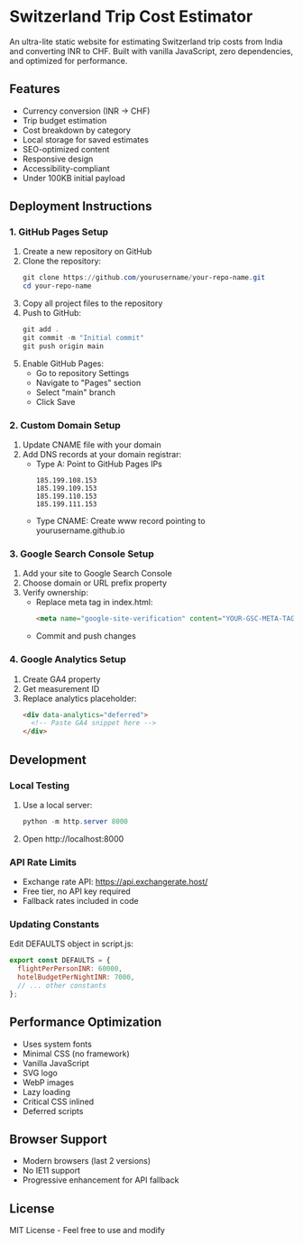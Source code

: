# Switzerland Trip Cost Estimator

An ultra-lite static website for estimating Switzerland trip costs from India and converting INR to CHF. Built with vanilla JavaScript, zero dependencies, and optimized for performance.

## Features

- Currency conversion (INR → CHF)
- Trip budget estimation
- Cost breakdown by category
- Local storage for saved estimates
- SEO-optimized content
- Responsive design
- Accessibility-compliant
- Under 100KB initial payload

## Deployment Instructions

### 1. GitHub Pages Setup

1. Create a new repository on GitHub
2. Clone the repository:
   ```powershell
   git clone https://github.com/yourusername/your-repo-name.git
   cd your-repo-name
   ```
3. Copy all project files to the repository
4. Push to GitHub:
   ```powershell
   git add .
   git commit -m "Initial commit"
   git push origin main
   ```
5. Enable GitHub Pages:
   - Go to repository Settings
   - Navigate to "Pages" section
   - Select "main" branch
   - Click Save

### 2. Custom Domain Setup

1. Update CNAME file with your domain
2. Add DNS records at your domain registrar:
   - Type A: Point to GitHub Pages IPs
     ```
     185.199.108.153
     185.199.109.153
     185.199.110.153
     185.199.111.153
     ```
   - Type CNAME: Create www record pointing to yourusername.github.io

### 3. Google Search Console Setup

1. Add your site to Google Search Console
2. Choose domain or URL prefix property
3. Verify ownership:
   - Replace meta tag in index.html:
     ```html
     <meta name="google-site-verification" content="YOUR-GSC-META-TAG">
     ```
   - Commit and push changes

### 4. Google Analytics Setup

1. Create GA4 property
2. Get measurement ID
3. Replace analytics placeholder:
   ```html
   <div data-analytics="deferred">
     <!-- Paste GA4 snippet here -->
   </div>
   ```

## Development

### Local Testing

1. Use a local server:
   ```powershell
   python -m http.server 8000
   ```
2. Open http://localhost:8000

### API Rate Limits

- Exchange rate API: https://api.exchangerate.host/
- Free tier, no API key required
- Fallback rates included in code

### Updating Constants

Edit DEFAULTS object in script.js:
```javascript
export const DEFAULTS = {
  flightPerPersonINR: 60000,
  hotelBudgetPerNightINR: 7000,
  // ... other constants
};
```

## Performance Optimization

- Uses system fonts
- Minimal CSS (no framework)
- Vanilla JavaScript
- SVG logo
- WebP images
- Lazy loading
- Critical CSS inlined
- Deferred scripts

## Browser Support

- Modern browsers (last 2 versions)
- No IE11 support
- Progressive enhancement for API fallback

## License

MIT License - Feel free to use and modify
